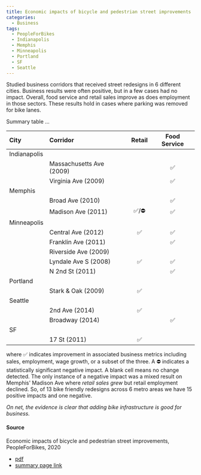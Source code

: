 ```yaml
---
title: Economic impacts of bicycle and pedestrian street improvements
categories:
  - Business
tags:
  - PeopleForBikes
  - Indianapolis
  - Memphis
  - Minneapolis
  - Portland
  - SF
  - Seattle
---
```


Studied business corridors that received street redesigns in 6 different cities. Business results were often positive,
but in a few cases had no impact. Overall, food service and retail sales improve as does employment in those sectors.
These results hold in cases where parking was removed for bike lanes.

Summary table ...

| City         | Corridor                 | Retail | Food Service |
|:-------------|:-------------------------|:------:|:------------:|
| Indianapolis |                          |        |              |
|              | Massachusetts Ave (2009) |        |      ✅       |
|              | Virginia Ave (2009)      |        |          ✅   |
| Memphis      |                          |        |              |
|              | Broad Ave (2010)         |        |      ✅       |
|              | Madison Ave (2011)       |  ✅/⛔️  |      ✅       |
| Minneapolis  |                          |        |              |
|              | Central Ave (2012)       |   ✅    |      ✅       |
|              | Franklin Ave (2011)      |        |      ✅       |
|              | Riverside Ave (2009)     |        |              |
|              | Lyndale Ave S (2008)     |   ✅    |      ✅       |
|              | N 2nd St (2011)          |        |      ✅       |
| Portland     |                          |        |              |
|              | Stark & Oak (2009)       |   ✅    |              |
| Seattle      |                          |        |              |
|              | 2nd Ave (2014)           |   ✅    |              |
|              | Broadway (2014)          |        |         ✅     |
| SF           |                          |        |              |
|              | 17 St (2011)             |   ✅    |              |

where ✅ indicates improvement in associated business metrics including sales, employment, wage growth, or a subset of
the three. A ⛔️ indicates a statistically significant negative impact. A blank cell
means no change detected. The only instance of a negative impact was a mixed result on Memphis' Madison Ave where
_retail sales grew_ but retail employment declined. So, of 13 bike friendly redesigns across 6 metro areas we have 15
positive impacts and one negative.

_On net, the evidence is clear that adding bike infrastructure is good for business._

#### Source

Economic impacts of bicycle and pedestrian street improvements, PeopleForBikes, 2020

* [pdf](/images/research/2020-economic-impacts-of-street-Improvements-summary-report.pdf)
* [summary page link](https://www.peopleforbikes.org/reports/the-national-study-of-the-economic-impact-of-street)
